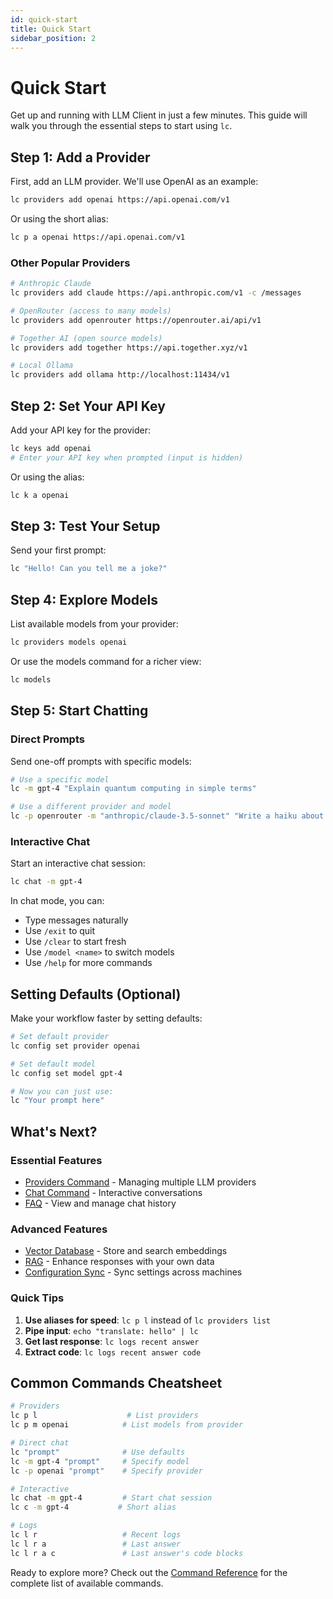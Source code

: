 ```yaml
---
id: quick-start
title: Quick Start
sidebar_position: 2
---
```


# Quick Start

Get up and running with LLM Client in just a few minutes. This guide will walk you through the essential steps to start using `lc`.

## Step 1: Add a Provider

First, add an LLM provider. We'll use OpenAI as an example:

```bash
lc providers add openai https://api.openai.com/v1
```

Or using the short alias:

```bash
lc p a openai https://api.openai.com/v1
```

### Other Popular Providers

```bash
# Anthropic Claude
lc providers add claude https://api.anthropic.com/v1 -c /messages

# OpenRouter (access to many models)
lc providers add openrouter https://openrouter.ai/api/v1

# Together AI (open source models)
lc providers add together https://api.together.xyz/v1

# Local Ollama
lc providers add ollama http://localhost:11434/v1
```

## Step 2: Set Your API Key

Add your API key for the provider:

```bash
lc keys add openai
# Enter your API key when prompted (input is hidden)
```

Or using the alias:

```bash
lc k a openai
```

## Step 3: Test Your Setup

Send your first prompt:

```bash
lc "Hello! Can you tell me a joke?"
```

## Step 4: Explore Models

List available models from your provider:

```bash
lc providers models openai
```

Or use the models command for a richer view:

```bash
lc models
```

## Step 5: Start Chatting

### Direct Prompts

Send one-off prompts with specific models:

```bash
# Use a specific model
lc -m gpt-4 "Explain quantum computing in simple terms"

# Use a different provider and model
lc -p openrouter -m "anthropic/claude-3.5-sonnet" "Write a haiku about coding"
```

### Interactive Chat

Start an interactive chat session:

```bash
lc chat -m gpt-4
```

In chat mode, you can:

- Type messages naturally
- Use `/exit` to quit
- Use `/clear` to start fresh
- Use `/model <name>` to switch models
- Use `/help` for more commands

## Setting Defaults (Optional)

Make your workflow faster by setting defaults:

```bash
# Set default provider
lc config set provider openai

# Set default model
lc config set model gpt-4

# Now you can just use:
lc "Your prompt here"
```

## What's Next?

### Essential Features

- [Providers Command](/commands/providers) - Managing multiple LLM providers
- [Chat Command](/commands/chat) - Interactive conversations
- [FAQ](/faq) - View and manage chat history

### Advanced Features

- [Vector Database](/advanced/vector-database) - Store and search embeddings
- [RAG](/advanced/rag) - Enhance responses with your own data
- [Configuration Sync](/advanced/sync) - Sync settings across machines

### Quick Tips

1. **Use aliases for speed**: `lc p l` instead of `lc providers list`
2. **Pipe input**: `echo "translate: hello" | lc`
3. **Get last response**: `lc logs recent answer`
4. **Extract code**: `lc logs recent answer code`

## Common Commands Cheatsheet

```bash
# Providers
lc p l                    # List providers
lc p m openai            # List models from provider

# Direct chat
lc "prompt"              # Use defaults
lc -m gpt-4 "prompt"     # Specify model
lc -p openai "prompt"    # Specify provider

# Interactive
lc chat -m gpt-4         # Start chat session
lc c -m gpt-4           # Short alias

# Logs
lc l r                   # Recent logs
lc l r a                 # Last answer
lc l r a c               # Last answer's code blocks
```

Ready to explore more? Check out the [Command Reference](/commands/overview) for the complete list of available commands.
